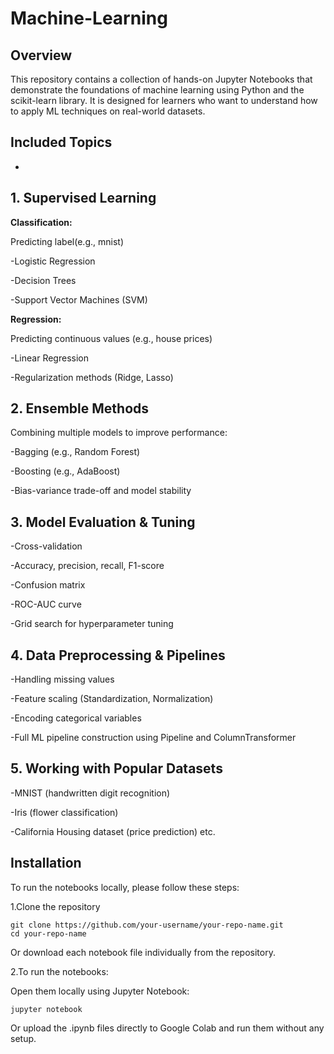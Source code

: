 # Machine-Learning
## Overview
This repository contains a collection of hands-on Jupyter Notebooks that demonstrate the foundations of machine learning using Python and the scikit-learn library. It is designed for learners who want to understand how to apply ML techniques on real-world datasets.

## Included Topics
-
**1. Supervised Learning**
-

**Classification:**

Predicting label(e.g., mnist)

-Logistic Regression

-Decision Trees

-Support Vector Machines (SVM)

**Regression:**

Predicting continuous values (e.g., house prices)

-Linear Regression

-Regularization methods (Ridge, Lasso)

**2. Ensemble Methods**
-
   
Combining multiple models to improve performance:

-Bagging (e.g., Random Forest)

-Boosting (e.g., AdaBoost)

-Bias-variance trade-off and model stability

**3. Model Evaluation & Tuning**
-

-Cross-validation

-Accuracy, precision, recall, F1-score

-Confusion matrix

-ROC-AUC curve

-Grid search for hyperparameter tuning

**4. Data Preprocessing & Pipelines**
-

-Handling missing values

-Feature scaling (Standardization, Normalization)

-Encoding categorical variables

-Full ML pipeline construction using Pipeline and ColumnTransformer

**5. Working with Popular Datasets**
-
   
-MNIST (handwritten digit recognition)

-Iris (flower classification)

-California Housing dataset (price prediction) etc.

**Installation**
-
To run the notebooks locally, please follow these steps:

1.Clone the repository

```
git clone https://github.com/your-username/your-repo-name.git
cd your-repo-name
```

Or download each notebook file individually from the repository.

2.To run the notebooks:

Open them locally using Jupyter Notebook:

```
jupyter notebook
```

Or upload the .ipynb files directly to Google Colab and run them without any setup.











